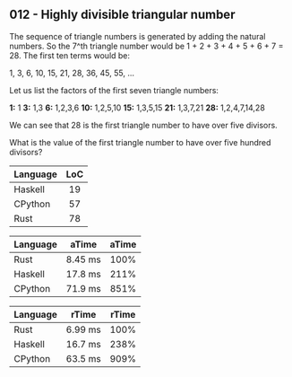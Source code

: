 012 - Highly divisible triangular number
----------------------------------------

The sequence of triangle numbers is generated by adding the natural numbers. So
the 7^th triangle number would be 1 + 2 + 3 + 4 + 5 + 6 + 7 = 28. The first ten
terms would be:

1, 3, 6, 10, 15, 21, 28, 36, 45, 55, ...

Let us list the factors of the first seven triangle numbers:

 **1:** 1
 **3:** 1,3
 **6:** 1,2,3,6
**10:** 1,2,5,10
**15:** 1,3,5,15
**21:** 1,3,7,21
**28:** 1,2,4,7,14,28

We can see that 28 is the first triangle number to have over five divisors.

What is the value of the first triangle number to have over five hundred
divisors?

Language | LoC
--- | :---:
Haskell | 19
CPython | 57
Rust | 78

Language | aTime | aTime
--- | :---: | :---:
Rust | 8.45 ms | 100%
Haskell | 17.8 ms | 211%
CPython | 71.9 ms | 851%

Language | rTime | rTime
--- | :---: | :---:
Rust | 6.99 ms | 100%
Haskell | 16.7 ms | 238%
CPython | 63.5 ms | 909%
